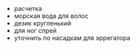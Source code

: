 - расчетка
- морская вода для волос
- дезик кругленький
- для ног спрей
- уточнить по насадкам для эррегатора